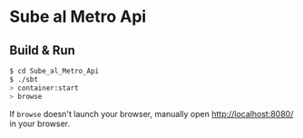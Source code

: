 # Sube al Metro Api #

## Build & Run ##

```sh
$ cd Sube_al_Metro_Api
$ ./sbt
> container:start
> browse
```

If `browse` doesn't launch your browser, manually open [http://localhost:8080/](http://localhost:8080/) in your browser.
